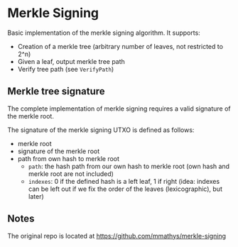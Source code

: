 # Merkle Signing

Basic implementation of the merkle signing algorithm. It supports:

- Creation of a merkle tree (arbitrary number of leaves, not restricted to 2^n)
- Given a leaf, output merkle tree path
- Verify tree path (see `VerifyPath`)

## Merkle tree signature

The complete implementation of merkle signing requires a valid signature of the merkle root.

The signature of the merkle signing UTXO is defined as follows:
- merkle root
- signature of the merkle root
- path from own hash to merkle root
    - `path`: the hash path from our own hash to merkle root (own hash and merkle root are not included)
    - `indexes`: 0 if the defined hash is a left leaf, 1 if right
    (idea: indexes can be left out if we fix the order of the leaves (lexicographic), but later)

## Notes

The original repo is located at https://github.com/mmathys/merkle-signing
